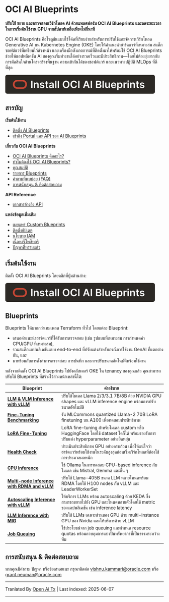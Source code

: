 # OCI AI Blueprints

**ปรับใช้ ขยาย และตรวจสอบเวิร์กโหลด AI ด้วยแพลตฟอร์ม OCI AI Blueprints และลดระยะเวลาในการเริ่มต้นใช้งาน GPU จากสัปดาห์เหลือเพียงไม่กี่นาที**

OCI AI Blueprints คือโซลูชันแบบไร้โค้ดที่เรียบง่ายสำหรับการปรับใช้และจัดการเวิร์กโหลด Generative AI บน Kubernetes Engine (OKE) โดยให้คำแนะนำฮาร์ดแวร์ที่เหมาะสม สแต็กซอฟต์แวร์ที่เตรียมไว้ล่วงหน้า และเครื่องมือสังเกตการณ์ที่ติดตั้งมาให้พร้อมใช้ OCI AI Blueprints ช่วยให้แอปพลิเคชัน AI ของคุณเริ่มทำงานได้อย่างรวดเร็วและมีประสิทธิภาพ—โดยไม่ต้องยุ่งยากกับการตัดสินใจด้านโครงสร้างพื้นฐาน ความเข้ากันได้ของซอฟต์แวร์ และแนวทางปฏิบัติ MLOps ที่ดีที่สุด

[![ติดตั้ง OCI AI Blueprints](https://raw.githubusercontent.com/oracle-quickstart/oci-ai-blueprints/refs/heads/main/docs/images/install.svg)](./GETTING_STARTED_README.md)

## สารบัญ

**เริ่มต้นใช้งาน**

- [ติดตั้ง AI Blueprints](./GETTING_STARTED_README.md)
- [เข้าถึง Portal และ API ของ AI Blueprints](docs/usage_guide.md)

**เกี่ยวกับ OCI AI Blueprints**

- [OCI AI Blueprints คืออะไร?](docs/about.md)
- [ทำไมต้องใช้ OCI AI Blueprints?](docs/about.md)
- [คุณสมบัติ](docs/about.md)
- [รายการ Blueprints](#blueprints)
- [คำถามที่พบบ่อย (FAQ)](docs/about.md)
- [การสนับสนุน & ติดต่อสอบถาม](https://github.com/oracle-quickstart/oci-ai-blueprints/blob/vkammari/doc_improvements/docs/about/README.md#frequently-asked-questions-faq)

**API Reference**

- [เอกสารอ้างอิง API](docs/api_documentation.md)

**แหล่งข้อมูลเพิ่มเติม**

- [เผยแพร่ Custom Blueprints](./docs/custom_blueprints)
- [ติดตั้งอัปเดต](docs/installing_new_updates.md)
- [นโยบาย IAM](docs/iam_policies.md)
- [เนื้อหารีโพซิทอรี](docs/about.md)
- [ปัญหาที่ทราบแล้ว](docs/known_issues.md)

## เริ่มต้นใช้งาน

ติดตั้ง OCI AI Blueprints โดยคลิกที่ปุ่มด้านล่าง:

[![ติดตั้ง OCI AI Blueprints](https://raw.githubusercontent.com/oracle-quickstart/oci-ai-blueprints/refs/heads/main/docs/images/install.svg)](./GETTING_STARTED_README.md)

## Blueprints

Blueprints ให้มากกว่าเทมเพลต Terraform ทั่วไป โดยแต่ละ Blueprint:

- เสนอคำแนะนำฮาร์ดแวร์ที่ได้รับการตรวจสอบ (เช่น รูปแบบที่เหมาะสม การกำหนดค่า CPU/GPU ที่เหมาะสม),
- รวมสแต็กแอปพลิเคชันแบบ end-to-end ที่ปรับแต่งสำหรับกรณีการใช้งาน GenAI ที่แตกต่างกัน, และ
- มาพร้อมกับการตั้งค่าการตรวจสอบ การบันทึก และการปรับขนาดอัตโนมัติพร้อมใช้งาน

หลังจากติดตั้ง OCI AI Blueprints ไปยังคลัสเตอร์ OKE ใน tenancy ของคุณแล้ว คุณสามารถปรับใช้ Blueprints ที่สร้างไว้ล่วงหน้าเหล่านี้ได้:

| Blueprint                                                                                     | คำอธิบาย                                                                                                                               |
| --------------------------------------------------------------------------------------------- | ---------------------------------------------------------------------------------------------------------------------------------------- |
| [**LLM & VLM Inference with vLLM**](docs/sample_blueprints/llm_inference_with_vllm/README.md) | ปรับใช้โมเดล Llama 2/3/3.1 7B/8B ด้วย NVIDIA GPU shapes และ vLLM inference engine พร้อมการปรับขนาดอัตโนมัติ                           |
| [**Fine-Tuning Benchmarking**](./docs/sample_blueprints/lora-benchmarking)                    | รัน MLCommons quantized Llama-2 70B LoRA finetuning บน A100 เพื่อทดสอบประสิทธิภาพ                                                      |
| [**LoRA Fine-Tuning**](./docs/sample_blueprints/lora-fine-tuning)                             | LoRA fine-tuning สำหรับโมเดล custom หรือ HuggingFace โดยใช้ dataset ใดก็ได้ พร้อมรองรับการปรับแต่ง hyperparameter อย่างยืดหยุ่น         |
| [**Health Check**](./docs/sample_blueprints/gpu-health-check)                                 | ประเมินประสิทธิภาพ GPU อย่างครบถ้วน เพื่อให้แน่ใจว่าฮาร์ดแวร์พร้อมใช้งานในระดับสูงสุดก่อนเริ่มเวิร์กโหลดที่ต้องใช้การประมวลผลหนัก     |
| [**CPU Inference**](./docs/sample_blueprints/cpu-inference)                                   | ใช้ Ollama ในการทดสอบ CPU-based inference กับโมเดล เช่น Mistral, Gemma และอื่น ๆ                                                      |
| [**Multi-node Inference with RDMA and vLLM**](./docs/sample_blueprints/multi-node-inference/) | ปรับใช้ Llama-405B ขนาด LLM หลายโหนดพร้อม RDMA โดยใช้ H100 nodes กับ vLLM และ LeaderWorkerSet                                         |
| [**Autoscaling Inference with vLLM**](./docs/sample_blueprints/auto_scaling/)                 | ให้บริการ LLMs พร้อม autoscaling ด้วย KEDA ซึ่งสามารถขยายไปยัง GPU และโหนดหลายตัวโดยใช้ metric ของแอปพลิเคชัน เช่น inference latency |
| [**LLM Inference with MIG**](./docs/sample_blueprints/mig_multi_instance_gpu/)                | ปรับใช้ LLMs เฉพาะส่วนของ GPU ด้วย multi-instance GPU ของ Nvidia และให้บริการด้วย vLLM                                               |
| [**Job Queuing**](./docs/sample_blueprints/teams)                                             | ใช้ประโยชน์จาก job queuing และกำหนด resource quotas พร้อมควบคุมการแบ่งปันทรัพยากรที่เป็นธรรมระหว่างทีม                              |

## การสนับสนุน & ติดต่อสอบถาม

หากคุณมีคำถาม ปัญหา หรือข้อเสนอแนะ กรุณาติดต่อ [vishnu.kammari@oracle.com](mailto:vishnu.kammari@oracle.com) หรือ [grant.neuman@oracle.com](mailto:grant.neuman@oracle.com)


---


Tranlated By [Open Ai Tx](https://github.com/OpenAiTx/OpenAiTx) | Last indexed: 2025-06-07


---